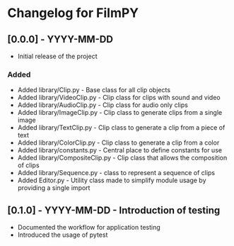 # Changelog for FilmPY

## [0.0.0] - YYYY-MM-DD

- Initial release of the project

### Added
- Added library/Clip.py - Base class for all clip objects
- Added library/VideoClip.py - Clip class for clips with sound and video
- Added library/AudioClip.py - Clip class for audio only clips
- Added library/ImageClip.py - Clip class to generate clips from a single image
- Added library/TextClip.py - Clip class to generate a clip from a piece of text
- Added library/ColorClip.py - Clip class to generate a clip from a color
- Added library/constants.py - Central place to define constants for use
- Added library/CompositeClip.py - Clip class that allows the composition of clips 
- Added library/Sequence.py - class to represent a sequence of clips
- Added Editor.py - Utility class made to simplify module usage by providing a single import

## [0.1.0] - YYYY-MM-DD - Introduction of testing
- Documented the workflow for application testing
- Introduced the usage of pytest


